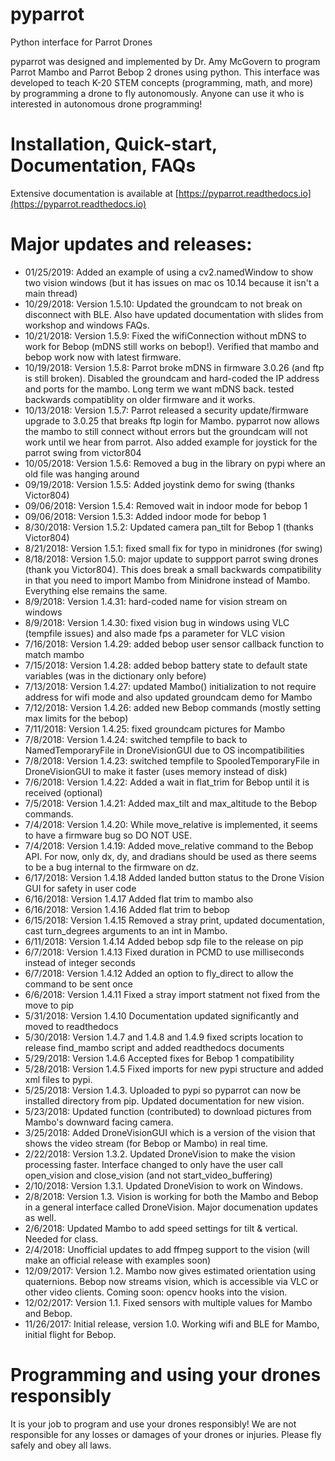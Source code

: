 # pyparrot
Python interface for Parrot Drones

pyparrot was designed and implemented by Dr. Amy McGovern to program Parrot Mambo and Parrot Bebop 2
drones using python.  This interface was developed to teach K-20 STEM concepts
(programming, math, and more) by programming a drone to fly autonomously.
Anyone can use it who is interested in autonomous drone programming!

# Installation, Quick-start, Documentation, FAQs

Extensive documentation is available at [https://pyparrot.readthedocs.io](https://pyparrot.readthedocs.io)

# Major updates and releases:
* 01/25/2019: Added an example of using a cv2.namedWindow to show two vision windows (but it has issues on mac os 10.14 because it isn't a main thread)
* 10/29/2018: Version 1.5.10: Updated the groundcam to not break on disconnect with BLE.  Also have updated documentation with slides from workshop and windows FAQs.
* 10/21/2018: Version 1.5.9: Fixed the wifiConnection without mDNS to work for Bebop (mDNS still works on bebop!).  Verified that mambo and bebop work now with latest firmware.
* 10/19/2018: Version 1.5.8: Parrot broke mDNS in firmware 3.0.26 (and ftp is still broken).  Disabled the groundcam and hard-coded the IP address and ports for the mambo.  Long term we want mDNS back.  tested backwards compatiblity on older firmware and it works.
* 10/13/2018: Version 1.5.7: Parrot released a security update/firmware upgrade to 3.0.25 that breaks ftp login for Mambo.  pyparrot now allows the mambo to still connect without errors but the groundcam will not work until we hear from parrot.  Also added example for joystick for the parrot swing from victor804
* 10/05/2018: Version 1.5.6: Removed a bug in the library on pypi where an old file was hanging around
* 09/19/2018: Version 1.5.5: Added joystink demo for swing (thanks Victor804)
* 09/06/2018: Version 1.5.4: Removed wait in indoor mode for bebop 1
* 09/06/2018: Version 1.5.3: Added indoor mode for bebop 1
* 8/30/2018: Version 1.5.2: Updated camera pan_tilt for Bebop 1 (thanks Victor804)
* 8/21/2018: Version 1.5.1: fixed small fix for typo in minidrones (for swing)
* 8/18/2018: Version 1.5.0: major update to suppport parrot swing drones (thank you Victor804).  This does break a small backwards compatibility in that you need to import Mambo from Minidrone instead of Mambo.  Everything else remains the same.
* 8/9/2018: Version 1.4.31: hard-coded name for vision stream on windows
* 8/9/2018: Version 1.4.30: fixed vision bug in windows using VLC (tempfile issues) and also made fps a parameter for VLC vision
* 7/16/2018: Version 1.4.29: added bebop user sensor callback function to match mambo
* 7/15/2018: Version 1.4.28: added bebop battery state to default state variables (was in the dictionary only before)
* 7/13/2018: Version 1.4.27: updated Mambo() initialization to not require address for wifi mode and also updated groundcam demo for Mambo
* 7/12/2018: Version 1.4.26: added new Bebop commands (mostly setting max limits for the bebop)
* 7/11/2018: Version 1.4.25: fixed groundcam pictures for Mambo
* 7/8/2018: Version 1.4.24: switched tempfile to back to NamedTemporaryFile in DroneVisionGUI due to OS incompatibilities
* 7/8/2018: Version 1.4.23: switched tempfile to SpooledTemporaryFile in DroneVisionGUI to make it faster (uses memory instead of disk)
* 7/6/2018: Version 1.4.22: Added a wait in flat_trim for Bebop until it is received (optional)
* 7/5/2018: Version 1.4.21: Added max_tilt and max_altitude to the Bebop commands.
* 7/4/2018: Version 1.4.20: While move_relative is implemented, it seems to have a firmware bug so DO NOT USE.
* 7/4/2018: Version 1.4.19: Added move_relative command to the Bebop API.  For now, only dx, dy, and dradians should be used as there seems to be a bug internal to the firmware on dz.
* 6/17/2018: Version 1.4.18 Added landed button status to the Drone Vision GUI for safety in user code
* 6/16/2018: Version 1.4.17 Added flat trim to mambo also
* 6/16/2018: Version 1.4.16 Added flat trim to bebop
* 6/15/2018: Version 1.4.15 Removed a stray print, updated documentation, cast turn_degrees arguments to an int in Mambo.
* 6/11/2018: Version 1.4.14 Added bebop sdp file to the release on pip
* 6/7/2018: Version 1.4.13 Fixed duration in PCMD to use milliseconds instead of integer seconds
* 6/7/2018: Version 1.4.12 Added an option to fly_direct to allow the command to be sent once
* 6/6/2018: Version 1.4.11 Fixed a stray import statment not fixed from the move to pip
* 5/31/2018: Version 1.4.10 Documentation updated significantly and moved to readthedocs
* 5/30/2018: Version 1.4.7 and 1.4.8 and 1.4.9 fixed scripts location to release find_mambo script and added readthedocs documents
* 5/29/2018: Version 1.4.6 Accepted fixes for Bebop 1 compatibility
* 5/28/2018: Version 1.4.5 Fixed imports for new pypi structure and added xml files to pypi.
* 5/25/2018: Version 1.4.3. Uploaded to pypi so pyparrot can now be installed directory from pip.  Updated documentation for new vision.
* 5/23/2018: Updated function (contributed) to download pictures from Mambo's downward facing camera. 
* 3/25/2018: Added DroneVisionGUI which is a version of the vision that shows the video stream (for Bebop or Mambo) in real time.
* 2/22/2018: Version 1.3.2.  Updated DroneVision to make the vision processing faster.  Interface changed to only have the user call open_vision and close_vision (and not start_video_buffering)
* 2/10/2018: Version 1.3.1. Updated DroneVision to work on Windows.
* 2/8/2018: Version 1.3. Vision is working for both the Mambo and Bebop in a general interface called DroneVision.  Major documenation updates as well.
* 2/6/2018: Updated Mambo to add speed settings for tilt & vertical.  Needed for class.
* 2/4/2018: Unofficial updates to add ffmpeg support to the vision (will make an official release with examples soon)
* 12/09/2017: Version 1.2.  Mambo now gives estimated orientation using quaternions.  Bebop now streams vision, which is accessible via VLC or other video clients.  Coming soon: opencv hooks into the vision.  
* 12/02/2017: Version 1.1.  Fixed sensors with multiple values for Mambo and Bebop.
* 11/26/2017: Initial release, version 1.0.  Working wifi and BLE for Mambo, initial flight for Bebop.

# Programming and using your drones responsibly

It is your job to program and use your drones responsibly!  We are not responsible for any losses or damages of your drones or injuries.  Please fly safely and obey all laws.

